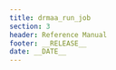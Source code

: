 ```yaml
---
title: drmaa_run_job
section: 3
header: Reference Manual
footer: __RELEASE__
date: __DATE__
---
```


